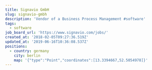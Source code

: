 ```yaml
---
title: Signavio GmbH
slug: signavio-gmbh
description: 'Vendor of a Business Process Management #software'
tags:
  - software
job_board_url: 'https://www.signavio.com/jobs/'
created_at: '2018-02-05T09:27:36.519Z'
updated_at: '2019-06-16T10:36:08.537Z'
positions:
  - country: germany
    city: berlin
    map: '{"type":"Point","coordinates":[13.3394667,52.5054978]}'
---
```

